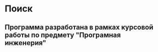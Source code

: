 <H1>Поиск</H1>
<H2>Программа разработана в рамках курсовой работы по предмету "Програмная инженерия"</H2>
